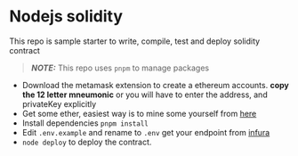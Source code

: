 # Nodejs solidity

This repo is sample starter to write, compile, test and deploy solidity contract

> **_NOTE:_** This repo uses `pnpm` to manage packages

* Download the metamask extension to create a ethereum accounts. **copy the 12 letter mneumonic** or you will have to enter the address, and privateKey explicitly
* Get some ether, easiest way is to mine some yourself from [here](https://goerli-faucet.pk910.de/)
* Install dependencies `pnpm install`
* Edit `.env.example` and rename to `.env` get your endpoint from [infura](infura.io)
* `node deploy` to deploy the contract.